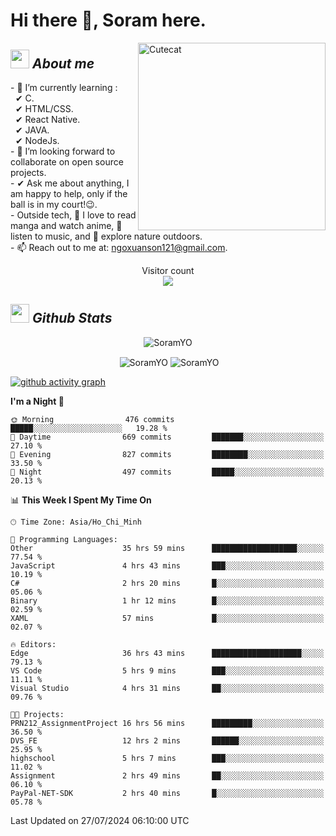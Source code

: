 # Hi there 👋, Soram here. 
 
<img align="right" width=300px alt="Cutecat" src="https://c.tenor.com/K33MDwMai28AAAAC/nyochio-d4dj.gif" />

## <img src="https://c.tenor.com/q8EQYnb8VLcAAAAi/re-zero.gif" width="30px">&nbsp;***About me***
 
\- 🌱 I’m currently learning :
  <br> &nbsp; ✔ C.
  <br> &nbsp; ✔ HTML/CSS.
  <br> &nbsp; ✔ React Native.
  <br> &nbsp; ✔ JAVA.
   <br> &nbsp; ✔ NodeJs.
<br> \- 👯 I’m looking forward to collaborate on open source projects.
<br> \- ✔ Ask me about anything, I am happy to help, only if the ball is in my court!😉.
<br> \- Outside tech,  📖 I love to read manga and watch anime, 🎵 listen to music, and 🌴 explore nature outdoors.
<br> \- 📫 Reach out to me at: ngoxuanson121@gmail.com.

<p align="center"> 
  Visitor count<br>
  <img src="https://profile-counter.glitch.me/SoramYO/count.svg" />
</p>

## <img src="https://c.tenor.com/moaQHad4VcMAAAAi/ram-dance.gif" width="30px">&nbsp;***Github Stats***
<p align="center"> <img src="https://komarev.com/ghpvc/?username=SoramYO" alt="SoramYO" /> </p>

<p align="center">&nbsp;<img align="center" src="https://github-readme-stats.vercel.app/api?username=SoramYO&theme=gotham&show_icons=true" alt="SoramYO" />

<img align="center" src="http://github-readme-streak-stats.herokuapp.com?user=SoramYO&theme=gotham&hide_border=true&date_format=M%20j%5B%2C%20Y%5D" alt="SoramYO" />


[![github activity graph](https://github-readme-activity-graph.vercel.app/graph?username=SoramYO&theme=tokyo-night)](https://github.com/SoramYO/github-readme-activity-graph)


<!--START_SECTION:waka-->
**I'm a Night 🦉** 

```text
🌞 Morning                476 commits         █████░░░░░░░░░░░░░░░░░░░░   19.28 % 
🌆 Daytime                669 commits         ███████░░░░░░░░░░░░░░░░░░   27.10 % 
🌃 Evening                827 commits         ████████░░░░░░░░░░░░░░░░░   33.50 % 
🌙 Night                  497 commits         █████░░░░░░░░░░░░░░░░░░░░   20.13 % 
```


📊 **This Week I Spent My Time On** 

```text
🕑︎ Time Zone: Asia/Ho_Chi_Minh

💬 Programming Languages: 
Other                    35 hrs 59 mins      ███████████████████░░░░░░   77.54 % 
JavaScript               4 hrs 43 mins       ███░░░░░░░░░░░░░░░░░░░░░░   10.19 % 
C#                       2 hrs 20 mins       █░░░░░░░░░░░░░░░░░░░░░░░░   05.06 % 
Binary                   1 hr 12 mins        █░░░░░░░░░░░░░░░░░░░░░░░░   02.59 % 
XAML                     57 mins             █░░░░░░░░░░░░░░░░░░░░░░░░   02.07 % 

🔥 Editors: 
Edge                     36 hrs 43 mins      ████████████████████░░░░░   79.13 % 
VS Code                  5 hrs 9 mins        ███░░░░░░░░░░░░░░░░░░░░░░   11.11 % 
Visual Studio            4 hrs 31 mins       ██░░░░░░░░░░░░░░░░░░░░░░░   09.76 % 

🐱‍💻 Projects: 
PRN212_AssignmentProject 16 hrs 56 mins      █████████░░░░░░░░░░░░░░░░   36.50 % 
DVS_FE                   12 hrs 2 mins       ██████░░░░░░░░░░░░░░░░░░░   25.95 % 
highschool               5 hrs 7 mins        ███░░░░░░░░░░░░░░░░░░░░░░   11.02 % 
Assignment               2 hrs 49 mins       ██░░░░░░░░░░░░░░░░░░░░░░░   06.10 % 
PayPal-NET-SDK           2 hrs 40 mins       █░░░░░░░░░░░░░░░░░░░░░░░░   05.78 % 
```


 Last Updated on 27/07/2024 06:10:00 UTC
<!--END_SECTION:waka-->

